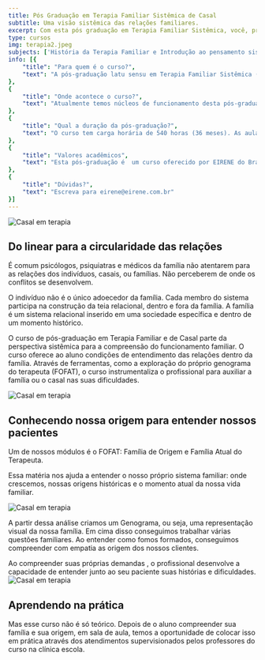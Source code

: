 ```yaml
---
title: Pós Graduação em Terapia Familiar Sistêmica de Casal
subtitle: Uma visão sistêmica das relações familiares.
excerpt: Com esta pós graduação em Terapia Familiar Sistêmica, você, profissional de saúde mental, desenvolverá conhecimentos e ferramentas efetivas para compreender o funcionamento do sistema familiar de indivíduos, casais e famílias que procuram acompanhamento psicoterapêutico.
type: cursos
img: terapia2.jpeg
subjects: ['História da Terapia Familiar e Introdução ao pensamento sistêmico', 'História Social da Família', 'Teoria Geral dos Sistemas', 'Aspectos antropológicos, filosóficos e espiritualidade na terapia familiar', 'Ciclo Vital das famílias', 'Teoria da Comunicação', 'Terapia Familiar: enfoque estratégico', 'Terapia Familiar: enfoque estrutural', 'Terapia Familiar: enfoque intergeracional', 'Terapia Familiar: enfoque narrativo', 'Metodologia da Pesquisa Científica', 'Família de origem/ família atual do terapeuta', 'Metodologia do Ensino Superior', 'Pragmática da Terapia Familiar e de casal', 'Atendimentos Supervisionados à famílias e casais', 'O processo da escolha do cônjuge', 'Amor conjugal e sexualidade', 'Etapas e crises na relação conjugal', 'Família, dependência química e outras compulsões', 'Dupla carreira – temas práticos do convívio conjugal', 'O divórcio e as novas configurações familiares', 'Atendimentos Supervisionados a casais']
info: [{
    "title": "Para quem é o curso?",
    "text": "A pós-graduação latu sensu em Terapia Familiar Sistêmica (e de Casal) é oferecido a psicólogos, médicos psiquiatras e médicos de família que queiram aprofundar seu conhecimento no cuidar das famílias. Os pré-requisitos para realizar o curso são ter a formação superior em psicologia ou medicina e interesse em trabalhar com famílias."
},
{
    "title": "Onde acontece o curso?",
    "text": "Atualmente temos núcleos de funcionamento desta pós-graduação nas cidades de Curitiba e Uberlândia. Existem projetos para novos núcleos em várias cidades do Brasil (Joinville, Blumenau, Governador Valadares e São Luiz do Maranhão). Se quiser levar esse curso para sua cidade, entre em contato conosco através do e-mail: eirene@eirene.com.br"
},
{
    "title": "Qual a duração da pós-graduação?",
    "text": "O curso tem carga horária de 540 horas (36 meses). As aulas acontecem uma vez ao mês, sempre nas sextas (das 19h00–22h00 ) e sábados (das 8h00–18h30)."
},
{
    "title": "Valores acadêmicos",
    "text": "Esta pós-graduação é  um curso oferecido por EIRENE do Brasil que tem o reconhecimento da ABRATEF (Associação Brasileira de Terapia familiar), como instituição formadora em terapia familiar e de casais em parceria com a FLT (Faculdade Luterana de Teologia) de onde recebe o reconhecimento acadêmico de especialização latu sensu do MEC"
},
{
    "title": "Dúvidas?",
    "text": "Escreva para eirene@eirene.com.br"
}]
---
```


![Casal em terapia](/_next/image?url=%2Fassets%2Fcursos%2Fterapia4.jpeg&w=1200&q=75)

## Do linear para a circularidade das relações

É comum psicólogos, psiquiatras e médicos da família não atentarem para as relações dos indivíduos, casais, ou famílias. Não perceberem de onde os conflitos  se desenvolvem. 

O indivíduo não é o único adoecedor da família. Cada membro do sistema participa na construção da teia relacional, dentro e fora da família. A família é um sistema relacional inserido em uma sociedade específica e dentro de um momento histórico.

O curso de pós-graduação em Terapia Familiar e de Casal parte da perspectiva sistêmica para a compreensão do funcionamento familiar. O curso oferece ao aluno condições de entendimento das relações dentro da família. Através de ferramentas, como a exploração do próprio genograma do terapeuta (FOFAT), o curso instrumentaliza o profissional para auxiliar a família ou o casal nas suas dificuldades.

![Casal em terapia](/_next/image?url=%2Fassets%2Fcursos%2Fterapia3.jpeg&w=1200&q=75)

## Conhecendo nossa origem para entender nossos pacientes

Um de nossos módulos  é o FOFAT: Família de Origem e Família Atual do Terapeuta.

Essa matéria nos ajuda a entender o nosso próprio sistema familiar: onde crescemos, nossas origens  históricas e o momento atual da nossa vida familiar. 

![Casal em terapia](/_next/image?url=%2Fassets%2Fcursos%2Fterapia5.jpeg&w=1200&q=75)

A partir dessa análise criamos um Genograma, ou seja, uma representação visual da nossa família. Em cima disso conseguimos trabalhar várias questões familiares. Ao entender como fomos formados, conseguimos compreender com empatia as origem dos nossos clientes.

Ao compreender suas próprias demandas , o profissional desenvolve a capacidade de entender junto ao seu paciente suas histórias e dificuldades.
![Casal em terapia](/_next/image?url=%2Fassets%2Fcursos%2Fterapia6.jpeg&w=1200&q=75)

## Aprendendo na prática

Mas esse curso não é só teórico. Depois de o aluno compreender sua família e sua origem, em sala de aula, temos a oportunidade de colocar isso em prática através dos atendimentos supervisionados pelos professores do curso na clínica escola.

